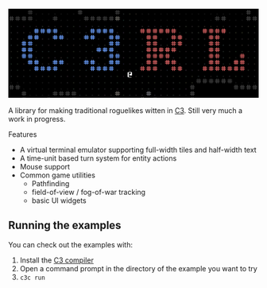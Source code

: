 ![header](https://github.com/TechnicalFowl/C3RL/blob/master/header.PNG?raw=true)

A library for making traditional roguelikes witten in [C3](https://c3-lang.org). Still very much a work in progress.

Features
- A virtual terminal emulator supporting full-width tiles and half-width text
- A time-unit based turn system for entity actions
- Mouse support
- Common game utilities
    - Pathfinding
    - field-of-view / fog-of-war tracking
    - basic UI widgets

## Running the examples

You can check out the examples with:

1. Install the [C3 compiler](https://c3-lang.org/getting-started/prebuilt-binaries/)
2. Open a command prompt in the directory of the example you want to try
3. `c3c run`
